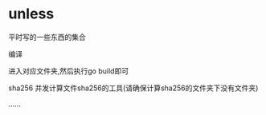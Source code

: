 # unless
平时写的一些东西的集合

编译

进入对应文件夹,然后执行go build即可

sha256   并发计算文件sha256的工具(请确保计算sha256的文件夹下没有文件夹)

......
